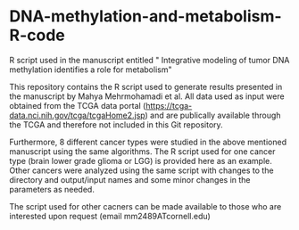 # DNA-methylation-and-metabolism-R-code
R script used in the manuscript entitled " Integrative modeling of tumor DNA methylation identifies a role for metabolism"

This repository contains the R script used to generate results presented in the manuscript by Mahya Mehrmohamadi et al.
All data used as input were obtained from the TCGA data portal (https://tcga-data.nci.nih.gov/tcga/tcgaHome2.jsp)
and are publically available through the TCGA and therefore not included in this Git repository.

Furthermore, 8 different cancer types were studied in the above mentioned manuscript using the same algorithms.
The R script used for one cancer type (brain lower grade glioma or LGG) is provided here as an example.
Other cancers were analyzed using the same script with changes to the directory and output/input names
and some minor changes in the parameters as needed.

The script used for other cacners can be made available to those who are interested upon request (email mm2489ATcornell.edu)
 
